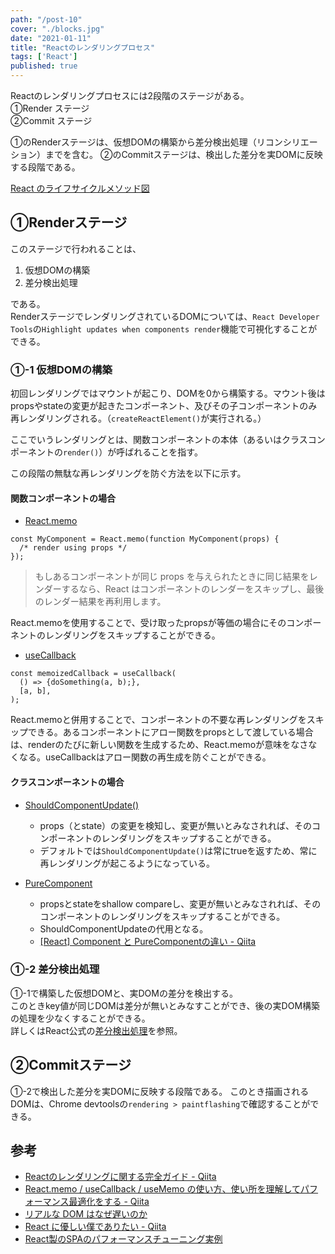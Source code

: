 ```yaml
---
path: "/post-10"
cover: "./blocks.jpg"
date: "2021-01-11"
title: "Reactのレンダリングプロセス"
tags: ['React']
published: true
---
```


Reactのレンダリングプロセスには2段階のステージがある。<br>
①Render ステージ<br>
②Commit ステージ

①のRenderステージは、仮想DOMの構築から差分検出処理（リコンシリエーション）までを含む。
②のCommitステージは、検出した差分を実DOMに反映する段階である。<br>

[React のライフサイクルメソッド図](https://projects.wojtekmaj.pl/react-lifecycle-methods-diagram/)

## ①Renderステージ

このステージで行われることは、

1. 仮想DOMの構築
2. 差分検出処理

である。<br>
RenderステージでレンダリングされているDOMについては、`React Developer Tools`の`Highlight updates when components render`機能で可視化することができる。

### ①-1 仮想DOMの構築

初回レンダリングではマウントが起こり、DOMを0から構築する。マウント後はpropsやstateの変更が起きたコンポーネント、及びその子コンポーネントのみ再レンダリングされる。（`createReactElement()`が実行される。）

ここでいうレンダリングとは、関数コンポーネントの本体（あるいはクラスコンポーネントの`render()`）が呼ばれることを指す。

この段階の無駄な再レンダリングを防ぐ方法を以下に示す。

#### 関数コンポーネントの場合

- [React.memo](https://ja.reactjs.org/docs/react-api.html#reactmemo)

```jsx:title=jsx
const MyComponent = React.memo(function MyComponent(props) {
  /* render using props */
});
```

>もしあるコンポーネントが同じ props を与えられたときに同じ結果をレンダーするなら、React はコンポーネントのレンダーをスキップし、最後のレンダー結果を再利用します。

React.memoを使用することで、受け取ったpropsが等価の場合にそのコンポーネントのレンダリングをスキップすることができる。

- [useCallback](https://ja.reactjs.org/docs/hooks-reference.html#usecallback)

```jsx:title=jsx
const memoizedCallback = useCallback(
  () => {doSomething(a, b);},
  [a, b],
);
```

React.memoと併用することで、コンポーネントの不要な再レンダリングをスキップできる。あるコンポーネントにアロー関数をpropsとして渡している場合は、renderのたびに新しい関数を生成するため、React.memoが意味をなさなくなる。useCallbackはアロー関数の再生成を防ぐことができる。

#### クラスコンポーネントの場合

- [ShouldComponentUpdate()](https://ja.reactjs.org/docs/react-component.html#shouldcomponentupdate)
  - props（とstate）の変更を検知し、変更が無いとみなされれば、そのコンポーネントのレンダリングをスキップすることができる。
  - デフォルトでは`ShouldComponentUpdate()`は常にtrueを返すため、常に再レンダリングが起こるようになっている。

- [PureComponent](https://ja.reactjs.org/docs/react-api.html#reactpurecomponent)
  - propsとstateをshallow compareし、変更が無いとみなされれば、そのコンポーネントのレンダリングをスキップすることができる。
  - ShouldComponentUpdateの代用となる。
  - [[React] Component と PureComponentの違い - Qiita](https://qiita.com/wifecooky/items/23fd1da041f707c1b78b)

### ①-2 差分検出処理

①-1で構築した仮想DOMと、実DOMの差分を検出する。<br>
このときkey値が同じDOMは差分が無いとみなすことができ、後の実DOM構築の処理を少なくすることができる。<br>
詳しくはReact公式の[差分検出処理](https://ja.reactjs.org/docs/reconciliation.html)を参照。

## ②Commitステージ

①-2で検出した差分を実DOMに反映する段階である。
このとき描画されるDOMは、Chrome devtoolsの`rendering > paintflashing`で確認することができる。

## 参考

- [Reactのレンダリングに関する完全ガイド - Qiita](https://qiita.com/hellokenta/items/6b795501a0a8921bb6b5)
- [React.memo / useCallback / useMemo の使い方、使い所を理解してパフォーマンス最適化をする - Qiita](https://qiita.com/soarflat/items/b9d3d17b8ab1f5dbfed2)
- [リアルな DOM はなぜ遅いのか](https://blog.dodgson.org/b/2014/12/11/why-is-real-dom-slow/)
- [React に優しい僕でありたい - Qiita](https://qiita.com/nabeliwo/items/de0bc076ed7105dda2ca)
- [React製のSPAのパフォーマンスチューニング実例](https://recruit-tech.co.jp/blog/2018/09/19/react_spa_performance_tuning/)
